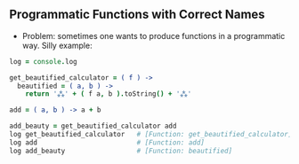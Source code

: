 
## Programmatic Functions with Correct Names


* Problem: sometimes one wants to produce functions in a programmatic way. Silly example:

```coffee
log = console.log

get_beautified_calculator = ( f ) ->
  beautified = ( a, b ) ->
    return '⁂' + ( f a, b ).toString() + '⁂'

add = ( a, b ) -> a + b

add_beauty = get_beautified_calculator add
log get_beautified_calculator   # [Function: get_beautified_calculator]   — 💚 OK
log add                         # [Function: add]                         — 💚 OK
log add_beauty                  # [Function: beautified]                  — ❌ not OK
```



